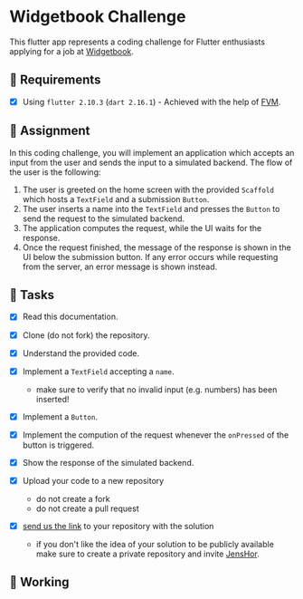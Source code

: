# Widgetbook Challenge

This flutter app represents a coding challenge for Flutter enthusiasts applying for a job at [Widgetbook](https://widgetbook.io).

## 🔧 Requirements

- [x] Using `flutter 2.10.3` (`dart 2.16.1`) - Achieved with the help of [FVM](https://fvm.app/).

## 🚀 Assignment

In this coding challenge, you will implement an application which accepts an input from the user and sends the input to a simulated backend. The flow of the user is the following:

1. The user is greeted on the home screen with the provided `Scaffold` which hosts a `TextField` and a submission `Button`.
1. The user inserts a name into the `TextField` and presses the `Button` to send the request to the simulated backend.
1. The application computes the request, while the UI waits for the response.
1. Once the request finished, the message of the response is shown in the UI below the submission button. If any error occurs while requesting from the server, an error message is shown instead.

## 🏅 Tasks

- [x] Read this documentation.
- [x] Clone (do not fork) the repository.
- [x] Understand the provided code.
- [x] Implement a `TextField` accepting a `name`.

  - make sure to verify that no invalid input (e.g. numbers) has been inserted!

- [x] Implement a `Button`.
- [x] Implement the compution of the request whenever the `onPressed` of the button is triggered.
- [x] Show the response of the simulated backend.
- [x] Upload your code to a new repository
  - do not create a fork
  - do not create a pull request
- [x] [send us the link](mailto:jens@widgetbook.io) to your repository with the solution
  - if you don't like the idea of your solution to be publicly available make sure to create a private repository and invite [JensHor](https://github.com/jenshor).

## 📱 Working

